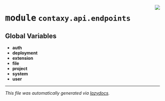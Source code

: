 <!-- markdownlint-disable -->

<a href="https://github.com/ml-tooling/contaxy/blob/main/backend/src/contaxy/api/endpoints/__init__.py"><img align="right" style="float:right;" src="https://img.shields.io/badge/-source-cccccc?style=flat-square"></a>

# <kbd>module</kbd> `contaxy.api.endpoints`




**Global Variables**
---------------
- **auth**
- **deployment**
- **extension**
- **file**
- **project**
- **system**
- **user**




---

_This file was automatically generated via [lazydocs](https://github.com/ml-tooling/lazydocs)._
